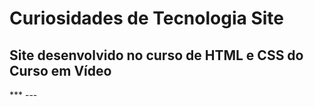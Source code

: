 # Curiosidades de Tecnologia Site
## Site desenvolvido no curso de HTML e CSS do Curso em Vídeo
*** ---
